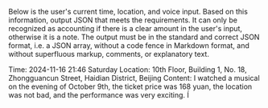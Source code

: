Below is the user's current time, location, and voice input. Based on this information, output JSON that meets the requirements. It can only be recognized as accounting if there is a clear amount in the user's input, otherwise it is a note. The output must be in the standard and correct JSON format, i.e. a JSON array, without a code fence in Markdown format, and without superfluous markup, comments, or explanatory text.

Time: 2024-11-16 21:46 Saturday
Location: 10th Floor, Building 1, No. 18, Zhongguancun Street, Haidian District, Beijing
Content: I watched a musical on the evening of October 9th, the ticket price was 168 yuan, the location was not bad, and the performance was very exciting. Í